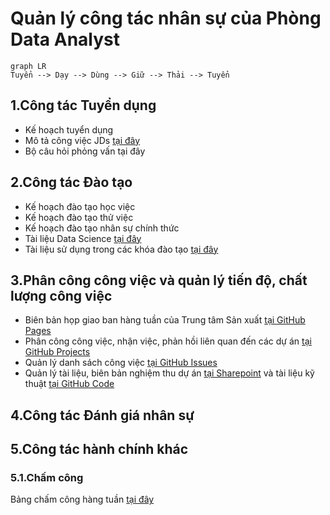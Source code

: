 # Quản lý công tác nhân sự của Phòng Data Analyst

```mermaid
graph LR
Tuyển --> Dạy --> Dùng --> Giữ --> Thải --> Tuyển
```

## 1.Công tác Tuyển dụng
- Kế hoạch tuyển dụng
- Mô tả công việc JDs [tại đây](https://github.com/hoanglong8/FoxAI-Data-Analyst/blob/main/FoxAI%20-%20Qu%E1%BA%A3n%20l%C3%BD%20Nh%C3%A2n%20s%E1%BB%B1/1.C%C3%B4ng%20t%C3%A1c%20Tuy%E1%BB%83n%20d%E1%BB%A5ng%20%26%20JD.md)
- Bộ câu hỏi phỏng vấn tại đây

## 2.Công tác Đào tạo
- Kế hoạch đào tạo học việc
- Kế hoạch đào tạo thử việc
- Kế hoạch đào tạo nhân sự chính thức
- Tài liệu Data Science [tại đây](https://github.com/hoanglong8/Document-Data-science)
- Tài liệu sử dụng trong các khóa đào tạo [tại đây](https://github.com/hoanglong8/FoxAI-Data-Analyst/blob/main/FoxAI%20-%20Qu%E1%BA%A3n%20l%C3%BD%20Nh%C3%A2n%20s%E1%BB%B1/2.C%C3%B4ng%20t%C3%A1c%20%C4%91%C3%A0o%20t%E1%BA%A1o%20-%20Ch%E1%BB%A9ng%20ch%E1%BB%89%20%C4%91%E1%BA%A7u%20ra.md)

## 3.Phân công công việc và quản lý tiến độ, chất lượng công việc
- Biên bản họp giao ban hàng tuần của Trung tâm Sản xuất [tại GitHub Pages](https://github.com/hoanglong8/FoxAI-SEO-AI/blob/main/README.md)
- Phân công công việc, nhận việc, phản hồi liên quan đến các dự án [tại GitHub Projects](https://github.com/hoanglong8/FoxAI-Data-Analyst/projects?query=is%3Aopen)
- Quản lý danh sách công việc [tại GitHub Issues](https://github.com/hoanglong8/FoxAI-Data-Analyst/issues)
- Quản lý tài liệu, biên bản nghiệm thu dự án [tại Sharepoint](https://foxai.sharepoint.com/sites/TaiLieuTTSXFoxAI/Shared%20Documents/Forms/AllItems.aspx) và tài liệu kỹ thuật [tại GitHub Code](https://github.com/hoanglong8/FoxAI-Data-Analyst)

## 4.Công tác Đánh giá nhân sự

## 5.Công tác hành chính khác

### 5.1.Chấm công
Bảng chấm công hàng tuần [tại đây](https://docs.google.com/spreadsheets/d/10i4sFlOOz-D13WCeTfPkgnDDwdMlKbjK7mEapQZR_DE/edit?usp=sharing)
